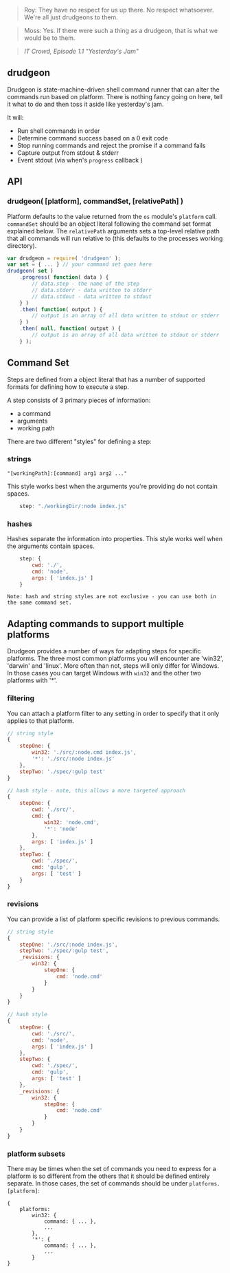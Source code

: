 > Roy: They have no respect for us up there. No respect whatsoever. We're all just drudgeons to them. 

> Moss: Yes. If there were such a thing as a drudgeon, that is what we would be to them. 

> _IT Crowd, Episode 1.1 "Yesterday's Jam"_ 

## drudgeon
Drudgeon is state-machine-driven shell command runner that can alter the commands run based on platform. There is nothing fancy going on here, tell it what to do and then toss it aside like yesterday's jam.

It will:
 * Run shell commands in order
 * Determine command success based on a 0 exit code
 * Stop running commands and reject the promise if a command fails
 * Capture output from stdout & stderr
 * Event stdout (via when's `progress` callback )

## API

### drudgeon( [platform], commandSet, [relativePath] )
Platform defaults to the value returned from the `os` module's `platform` call. `commandSet` should be an object literal following the command set format explained below. The `relativePath` arguments sets a top-level relative path that all commands will run relative to (this defaults to the processes working directory).

```javascript
var drudgeon = require( 'drudgeon' );
var set = { ... } // your command set goes here
drudgeon( set )
	.progress( function( data ) {
		// data.step - the name of the step
		// data.stderr - data written to stderr
		// data.stdout - data written to stdout
	} )
	.then( function( output ) {
		// output is an array of all data written to stdout or stderr
	} )
	.then( null, function( output ) {
		// output is an array of all data written to stdout or stderr
	} );
```

## Command Set
Steps are defined from a object literal that has a number of supported formats for defining how to execute a step.

A step consists of 3 primary pieces of information:
 * a command
 * arguments
 * working path

There are two different "styles" for defining a step:

### strings
	"[workingPath]:[command] arg1 arg2 ..."
This style works best when the arguments you're providing do not contain spaces.

```javascript
	step: "./workingDir/:node index.js"
```

### hashes
Hashes separate the information into properties. This style works well when the arguments contain spaces.
```javascript
	step: {
		cwd: './',
		cmd: 'node',
		args: [ 'index.js' ]
	}
```

	Note: hash and string styles are not exclusive - you can use both in the same command set.

## Adapting commands to support multiple platforms
Drudgeon provides a number of ways for adapting steps for specific platforms. The three most common platforms you will encounter are 'win32', 'darwin' and 'linux'. More often than not, steps will only differ for Windows. In those cases you can target Windows with `win32` and the other two platforms with '*'.

### filtering
You can attach a platform filter to any setting in order to specify that it only applies to that platform.

```javascript
// string style
{
	stepOne: {
		win32: './src/:node.cmd index.js',
		'*': './src/:node index.js'
	},
	stepTwo: './spec/:gulp test'
}

// hash style - note, this allows a more targeted approach
{
	stepOne: {
		cwd: './src/',
		cmd: {
			win32: 'node.cmd',
			'*': 'node'
		},
		args: [ 'index.js' ]
	},
	stepTwo: {
		cwd: './spec/',
		cmd: 'gulp',
		args: [ 'test' ]
	}
}

```

### revisions
You can provide a list of platform specific revisions to previous commands.

```javascript
// string style
{
	stepOne: './src/:node index.js',
	stepTwo: './spec/:gulp test',
	_revisions: {
		win32: {
			stepOne: {
				cmd: 'node.cmd'
			}
		}
	}
}

// hash style
{
	stepOne: {
		cwd: './src/',
		cmd: 'node',
		args: [ 'index.js' ]
	},
	stepTwo: {
		cwd: './spec/',
		cmd: 'gulp',
		args: [ 'test' ]
	},
	_revisions: {
		win32: {
			stepOne: {
				cmd: 'node.cmd'
			}
		}
	}
}

```

### platform subsets
There may be times when the set of commands you need to express for a platform is so different from the others that it should be defined entirely separate. In those cases, the set of commands should be under `platforms.[platform]`:

```
{
	platforms:
		win32: {
			command: { ... },
			...
		},
		'*': {
			command: { ... },
			...
		}
}
```